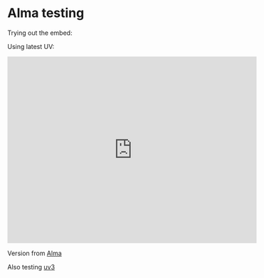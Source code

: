 # Alma testing


Trying out the embed:


Using latest UV:

<iframe src="https://uv-v4.netlify.app/uv.html#?manifest=https://librarysearch.cardiff.ac.uk/view/iiif/presentation/44WHELF_CAR/12206137520002420/manifest&c=0&m=0&cv=1&config=&locales=en-GB:English (GB),cy-GB:Cymraeg,fr-FR:Français (FR),pl-PL:Polski,sv-SE:Svenska&xywh=-348,0,4324,5620&r=0" width="560" height="420" allowfullscreen frameborder="0"></iframe>

Version from [Alma](FromAlma.md)


Also testing [uv3](uv3.md)
